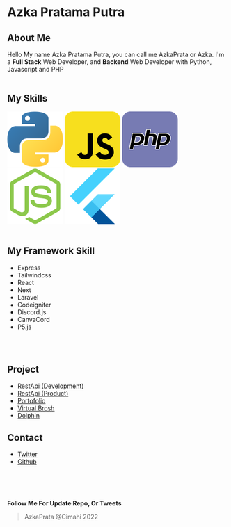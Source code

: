 # Azka Pratama Putra
## About Me 
Hello My name Azka Pratama Putra, you can call me AzkaPrata or Azka. I'm a **Full Stack** Web Developer, and **Backend** Web Developer with Python, Javascript and PHP
<br><br>
## My Skills

![Python](./img/python.png)
![Javascript](./img/javascript.png)
![PHP](./img/php.png)
![Node](./img/nodejs.png)
![Flutter](./img/flutter.png)
<br><br>

## My Framework Skill

- Express
- Tailwindcss
- React
- Next
- Laravel
- Codeigniter
- Discord.js
- CanvaCord
- P5.js

<br><br>
## Project

- [RestApi (Development)](https://github.com/azkaprata/restapi)
- [RestApi (Product)](http://gudangbaju.onrender.com/api)
- [Portofolio](https://azkaprata.github.io)
- [Virtual Brosh](https://virtualbrosh.onrender.com/)
- [Dolphin](https://github.com/azkaprata/dolphin)


## Contact

- [Twitter](https://twitter.com/azka45306678)
- [Github](https://github.com/azkaprata)

<br><br><br>

**Follow Me For Update Repo, Or Tweets**

> AzkaPrata @Cimahi 2022

